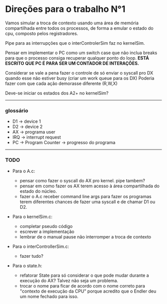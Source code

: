 # Direções para o trabalho N°1
Vamos simular a troca de contexto usando uma área de memória compartilhada 
entre todos os processos, de forma a emular o estado do cpu, composto pelos registradores.

Pipe para as interrupções que o interControlerSim faz no kernelSim.

Pensar em implementar o PC como um switch case que não inclua breaks para que o processo consiga recuperar qualquer ponto do loop.
**ESTÁ ESCRITO QUE PC É PARA SER UM CONTADOR DE INTERAÇÕES.**

Considerar se vale a pena fazer o controle de só enviar o syscall pro DX quando esse não estiver busy (criar um work queue para os DX)
Poderia fazer com que cada ação demorasse diferente (R,W,X)

Deve-se iniciar os estados dos A2+ no kernelSim?

---

### glossário
- D1 -> device 1
- D2 -> device 2
- AX -> programa user
- IRQ -> interrupt request
- PC -> Program Counter -> progresso do programa

---

### TODO
- Para o A.c:
  - pensar como fazer o syscall do AX pro kernel. pipe tambem?
  - pensar em como fazer os AX terem acesso à área compartilhada do estado do núcleo.
  - fazer o A.c receber command line args para fazer os programas terem diferentes chances de fazer uma syscall e de chamar D1 ou D2.


- Para o kernelSim.c:
  - completar pseudo código
  - escrever a implementação
  - lembrar de o manual pause não interromper a troca de contexto


- Para o interControllerSim.c:
  - fazer tudo?


- Para o state.h:
  - refatorar State para só considerar o que pode mudar durante a execução do AX? Talvez não seja um problema.
  - trocar o nome para ficar de acordo com o nome correto para "contexto de execução da CPU" porque acredito que o Endler deu um nome fechado para isso.